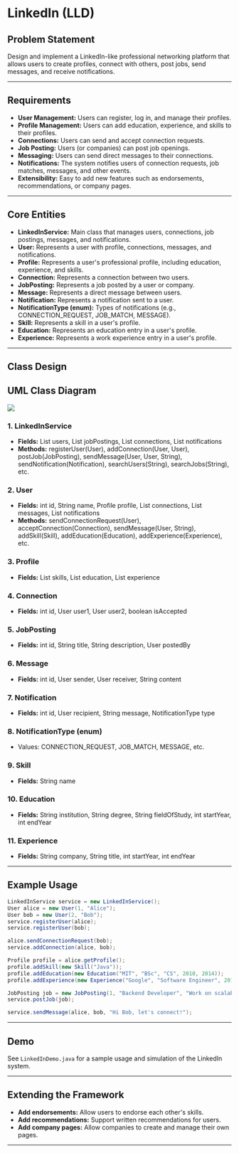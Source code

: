 # LinkedIn (LLD)

## Problem Statement

Design and implement a LinkedIn-like professional networking platform that allows users to create profiles, connect with others, post jobs, send messages, and receive notifications.

---

## Requirements

- **User Management:** Users can register, log in, and manage their profiles.
- **Profile Management:** Users can add education, experience, and skills to their profiles.
- **Connections:** Users can send and accept connection requests.
- **Job Posting:** Users (or companies) can post job openings.
- **Messaging:** Users can send direct messages to their connections.
- **Notifications:** The system notifies users of connection requests, job matches, messages, and other events.
- **Extensibility:** Easy to add new features such as endorsements, recommendations, or company pages.

---

## Core Entities

- **LinkedInService:** Main class that manages users, connections, job postings, messages, and notifications.
- **User:** Represents a user with profile, connections, messages, and notifications.
- **Profile:** Represents a user's professional profile, including education, experience, and skills.
- **Connection:** Represents a connection between two users.
- **JobPosting:** Represents a job posted by a user or company.
- **Message:** Represents a direct message between users.
- **Notification:** Represents a notification sent to a user.
- **NotificationType (enum):** Types of notifications (e.g., CONNECTION_REQUEST, JOB_MATCH, MESSAGE).
- **Skill:** Represents a skill in a user's profile.
- **Education:** Represents an education entry in a user's profile.
- **Experience:** Represents a work experience entry in a user's profile.

---

## Class Design

## UML Class Diagram

![](../../../../uml-diagrams/class-diagrams/linkedin-class-diagram.png)

### 1. LinkedInService
- **Fields:** List<User> users, List<JobPosting> jobPostings, List<Connection> connections, List<Notification> notifications
- **Methods:** registerUser(User), addConnection(User, User), postJob(JobPosting), sendMessage(User, User, String), sendNotification(Notification), searchUsers(String), searchJobs(String), etc.

### 2. User
- **Fields:** int id, String name, Profile profile, List<Connection> connections, List<Message> messages, List<Notification> notifications
- **Methods:** sendConnectionRequest(User), acceptConnection(Connection), sendMessage(User, String), addSkill(Skill), addEducation(Education), addExperience(Experience), etc.

### 3. Profile
- **Fields:** List<Skill> skills, List<Education> education, List<Experience> experience

### 4. Connection
- **Fields:** int id, User user1, User user2, boolean isAccepted

### 5. JobPosting
- **Fields:** int id, String title, String description, User postedBy

### 6. Message
- **Fields:** int id, User sender, User receiver, String content

### 7. Notification
- **Fields:** int id, User recipient, String message, NotificationType type

### 8. NotificationType (enum)
- Values: CONNECTION_REQUEST, JOB_MATCH, MESSAGE, etc.

### 9. Skill
- **Fields:** String name

### 10. Education
- **Fields:** String institution, String degree, String fieldOfStudy, int startYear, int endYear

### 11. Experience
- **Fields:** String company, String title, int startYear, int endYear

---

## Example Usage

```java
LinkedInService service = new LinkedInService();
User alice = new User(1, "Alice");
User bob = new User(2, "Bob");
service.registerUser(alice);
service.registerUser(bob);

alice.sendConnectionRequest(bob);
service.addConnection(alice, bob);

Profile profile = alice.getProfile();
profile.addSkill(new Skill("Java"));
profile.addEducation(new Education("MIT", "BSc", "CS", 2010, 2014));
profile.addExperience(new Experience("Google", "Software Engineer", 2014, 2018));

JobPosting job = new JobPosting(1, "Backend Developer", "Work on scalable systems", alice);
service.postJob(job);

service.sendMessage(alice, bob, "Hi Bob, let's connect!");
```

---

## Demo

See `LinkedInDemo.java` for a sample usage and simulation of the LinkedIn system.

---

## Extending the Framework

- **Add endorsements:** Allow users to endorse each other's skills.
- **Add recommendations:** Support written recommendations for users.
- **Add company pages:** Allow companies to create and manage their own pages.

---